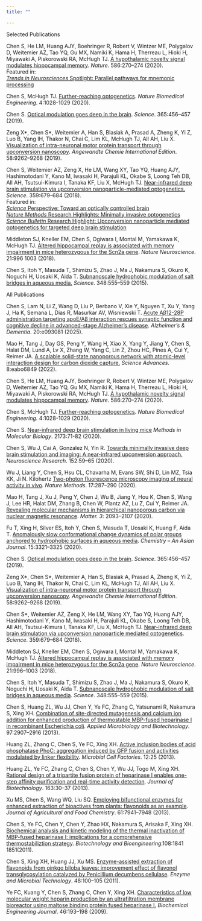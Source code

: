 ```yaml
---
title: ""

---
```


<div class="text-primary-500 text-2xl pt-8"> Selected Publications </div>
<div class="border-b-1 py-1"></div>

Chen S, He LM, Huang AJY, Boehringer R, Robert V, Wintzer ME, Polygalov D, Weitemier AZ, Tao YQ, Gu MX, 
Namiki K, Hama H, Therreau L, Hioki H, Miyawaki A, Piskorowski RA, McHugh TJ. 
[A hypothalamic novelty signal modulates hippocampal memory](https://www.nature.com/articles/s41586-020-2771-1). 
*Nature*. 586:270–274 (2020).
<br/>
<span class="text-neutral-900">
Featured in: <br/>
<a href="https://www.sciencedirect.com/science/article/abs/pii/S0166223620302654" class="text-neutral-900">*Trends in Neurosciences* Spotlight: Parallel pathways for mnemonic processing</a>
</span>

Chen S, McHugh TJ. [Further-reaching optogenetics](https://www.nature.com/articles/s41551-020-00648-y). 
*Nature Biomedical Engineering*. 4:1028-1029 (2020).

Chen S. 
[Optical modulation goes deep in the brain](https://www.science.org/doi/10.1126/science.aay4350?url_ver=Z39.88-2003&rfr_id=ori:rid:crossref.org&rfr_dat=cr_pub%20%200pubmed). 
*Science*. 365:456–457 (2019).

Zeng X*, Chen S*, Weitemier A, Han S, Blasiak A, Prasad A, Zheng K, Yi Z, Luo B, Yang IH, Thakor N, Chai C, Lim 
KL, McHugh TJ, All AH, Liu X. 
[Visualization of intra-neuronal motor protein transport through upconversion nanoscopy](https://onlinelibrary.wiley.com/doi/10.1002/anie.201904208). 
*Angewandte Chemie International Edition*. 58:9262–9268 (2019).

Chen S, Weitemier AZ, Zeng X, He LM, Wang XY, Tao YQ, Huang AJY, Hashimotodani Y, Kano M, Iwasaki H, Parajuli 
KL, Okabe S, Loong Teh DB, All AH, Tsutsui-Kimura I, Tanaka KF, Liu X, McHugh TJ. 
[Near-infrared deep brain stimulation via upconversion nanoparticle-mediated optogenetics.](https://www.science.org/doi/10.1126/science.aaq1144)
*Science*. 359:679–684 (2018).
<br/>
<span class="text-neutral-900">
Featured in: <br/>
<a href="https://www.science.org/doi/10.1126/science.aar7379?url_ver=Z39.88-2003&rfr_id=ori:rid:crossref.org&rfr_dat=cr_pub%20%200pubmed" class="text-neutral-900">
    *Science* Perspective: Toward an optically controlled brain
</a>
<br>
<a href="https://www.nature.com/articles/nmeth.4654" class="text-neutral-900">
    *Nature Methods* Research Highlights: Minimally invasive optogenetics
</a>
<br>
<a href="https://www.sciencedirect.com/science/article/pii/S2095927318301166" class="text-neutral-900">
    *Science Bulletin* Research Highlight: 
    Upconversion nanoparticle mediated optogenetics for targeted deep brain stimulation
</a>
</span>

Middleton SJ, Kneller EM, Chen S, Ogiwara I, Montal M, Yamakawa K, McHugh TJ. 
[Altered hippocampal replay is associated with memory impairment in mice heterozygous for the Scn2a gene](https://www.nature.com/articles/s41593-018-0163-8). 
*Nature Neuroscience*. 21:996
1003 (2018).

Chen S, Itoh Y, Masuda T, Shimizu S, Zhao J, Ma J, Nakamura S, Okuro K, Noguchi H, Uosaki K, Aida T. 
[Subnanoscale hydrophobic modulation of salt bridges in aqueous media.](https://www.science.org/doi/10.1126/science.aaa7532)
*Science*. 348:555–559 (2015).





<div class="text-primary-500 text-2xl pt-12"> All Publications </div>
<div class="border-b-1 py-1"></div>

Chen S, Lam N, Li Z, Wang D, Liu P, Berbano V, Xie Y, Nguyen T, Xu Y, Yang J, Ha K, Semana L, Dias R, Masurkar AV, 
Wisniewski T. 
[Acute Aβ12-28P administration targeting apoE/Aβ interaction rescues synaptic function and cognitive decline in advanced-stage Alzheimer’s disease](https://alz-journals.onlinelibrary.wiley.com/doi/abs/10.1002/alz.093081).
*Alzheimer’s & Dementia*. 20:e093081 (2025).

Mao H, Tang J, Day GS, Peng Y, Wang H, Xiao X, Yang Y, Jiang Y, Chen S, Halat DM, Lund A, Lv X, Zhang W, Yang C, 
Lin Z, Zhou HC, Pines A, Cui Y, Reimer JA. 
[A scalable solid-state nanoporous network with atomic-level interaction design for carbon dioxide capture.](https://www.science.org/doi/10.1126/sciadv.abo6849)
*Science Advances*. 8:eabo6849 (2022).

Chen S, He LM, Huang AJY, Boehringer R, Robert V, Wintzer ME, Polygalov D, Weitemier AZ, 
Tao YQ, Gu MX, Namiki K, Hama H, Therreau L, Hioki H, Miyawaki A, Piskorowski RA, McHugh TJ. 
[A hypothalamic novelty signal modulates hippocampal memory](https://www.nature.com/articles/s41586-020-2771-1).
*Nature*. 586:270–274 (2020).

Chen S, McHugh TJ. 
[Further-reaching optogenetics](https://www.nature.com/articles/s41551-020-00648-y). 
*Nature Biomedical Engineering*. 4:1028-1029 (2020). 

Chen S. 
[Near-infrared deep brain stimulation in living mice](https://link.springer.com/protocol/10.1007/978-1-0716-0755-8_4)
*Methods in Molecular Biology*. 2173:71-82 (2020). 

Chen S, Wu J, Cai A, Gonzalez N, Yin R. 
[Towards minimally invasive deep brain stimulation and imaging: A near-infrared upconversion approach.](https://www.sciencedirect.com/science/article/abs/pii/S0168010220300171?via%3Dihub)
*Neuroscience Research*. 152:59–65 (2020). 

Wu J, Liang Y, Chen S, Hsu CL, Chavarha M, Evans SW, Shi D, Lin MZ, Tsia KK, Ji N. Kilohertz
[Two-photon fluorescence microscopy imaging of neural activity in vivo](https://www.nature.com/articles/s41592-020-0762-7).
*Nature Methods*. 17:287–290 (2020). 

Mao H, Tang J, Xu J, Peng Y, Chen J, Wu B, Jiang Y, Hou K, Chen S, Wang J, Lee HR, Halat DM, 
Zhang B, Chen W, Plantz AZ, Lu Z, Cui Y, Reimer JA. 
[Revealing molecular mechanisms in hierarchical nanoporous carbon via nuclear magnetic resonance](https://www.cell.com/matter/fulltext/S2590-2385(20)30522-1?_hsenc=p2ANqtz-9FY3v1NP61NXPDvuHpfUkJWS90MuC-kmBUk0rodLK-8Lq3LRq8Y55vHzgw38Osyjg3b9aK).
*Matter. 3*: 2093–2107 (2020). 

Fu T, Xing H, Silver ES, Itoh Y, Chen S, Masuda T, Uosaki K, Huang F, Aida T. 
[Anomalously slow conformational change dynamics of polar groups anchored to hydrophobic surfaces in aqueous media](https://aces.onlinelibrary.wiley.com/doi/abs/10.1002/asia.202000742).
*Chemistry – An Asian Journal*. 15:3321–3325 (2020). 

Chen S. 
[Optical modulation goes deep in the brain](https://www.science.org/doi/full/10.1126/science.aay4350). 
*Science*. 365:456–457 (2019). 

Zeng X*, Chen S*, Weitemier A, Han S, Blasiak A, Prasad A, Zheng K, Yi Z, Luo B, Yang IH, 
Thakor N, Chai C, Lim KL, McHugh TJ, All AH, Liu X. 
[Visualization of intra-neuronal motor protein transport through upconversion nanoscopy](https://onlinelibrary.wiley.com/doi/abs/10.1002/ange.201904208). 
*Angewandte Chemie International Edition*. 58:9262–9268 (2019). 

Chen S*, Weitemier AZ, Zeng X, He LM, Wang XY, Tao YQ, Huang AJY, Hashimotodani Y, 
Kano M, Iwasaki H, Parajuli KL, Okabe S, Loong Teh DB, All AH, Tsutsui-Kimura I, Tanaka KF, 
Liu X, McHugh TJ. 
[Near-infrared deep brain stimulation via upconversion nanoparticle mediated optogenetics](https://www.science.org/doi/full/10.1126/science.aaq1144). 
*Science*. 359:679–684 (2018). 

Middleton SJ, Kneller EM, Chen S, Ogiwara I, Montal M, Yamakawa K, McHugh TJ. 
[Altered hippocampal replay is associated with memory impairment in mice heterozygous for the Scn2a gene](https://www.nature.com/articles/s41593-018-0163-8). 
*Nature Neuroscience*. 21:996–1003 (2018). 

Chen S, Itoh Y, Masuda T, Shimizu S, Zhao J, Ma J, Nakamura S, Okuro K, Noguchi H, Uosaki K, Aida T. 
[Subnanoscale hydrophobic modulation of salt bridges in aqueous media](https://www.science.org/doi/full/10.1126/science.aaa7532). 
*Science*. 348:555–559 (2015). 

Chen S, Huang ZL, Wu JJ, Chen Y, Ye FC, Zhang C, Yatsunami R, Nakamura S, Xing XH. 
[Combination of site-directed mutagenesis and calcium ion addition for enhanced production of thermostable MBP-fused heparinase I in recombinant Escherichia coli](https://link.springer.com/article/10.1007/s00253-012-4145-6). 
*Applied Microbiology and Biotechnology*. 97:2907–2916 (2013). 

Huang ZL, Zhang C, Chen S, Ye FC, Xing XH. 
[Active inclusion bodies of acid phosphatase PhoC: aggregation induced by GFP fusion and activities modulated by linker flexibility](https://link.springer.com/article/10.1186/1475-2859-12-25). 
*Microbial Cell Factories*. 12:25 (2013). 

Huang ZL, Ye FC, Zhang C, Chen S, Chen Y, Wu JJ, Togo M, Xing XH. 
[Rational design of a tripartite fusion protein of heparinase I enables one-step affinity purification and real-time activity detection](https://www.sciencedirect.com/science/article/abs/pii/S0168165612006700). 
*Journal of Biotechnology*. 163:30–37 (2013). 

Xu MS, Chen S, Wang WQ, Liu SQ. 
[Employing bifunctional enzymes for enhanced extraction of bioactives from plants: flavonoids as an example](https://pubs.acs.org/doi/abs/10.1021/jf402125y). 
*Journal of Agricultural and Food Chemistry*. 61:7941–7948 (2013). 

Chen S, Ye FC, Chen Y, Chen Y, Zhao HX, Nakamura S, Arisaka F, Xing XH. 
[Biochemical analysis and kinetic modeling of the thermal inactivation of MBP-fused heparinase I: implications for a comprehensive thermostabiliztion strategy](https://analyticalsciencejournals.onlinelibrary.wiley.com/doi/abs/10.1002/bit.23144). 
*Biotechnology and Bioengineering*.108:1841
1851(2011). 

Chen S, Xing XH, Huang JJ, Xu MS. 
[Enzyme-assisted extraction of flavonoids from ginkgo biloba leaves: improvement effect of flavonol transglycosylation catalyzed by Penicillium decumbens cellulase](https://www.sciencedirect.com/science/article/abs/pii/S0141022910002103).
*Enzyme and Microbial Technology*. 48:100–105 (2011). 

Ye FC, Kuang Y, Chen S, Zhang C, Chen Y, Xing XH. 
[Characteristics of low molecular weight heparin production by an ultrafiltration membrane bioreactor using maltose binding protein fused heparinase I.](https://www.sciencedirect.com/science/article/abs/pii/S1369703X09001545)
*Biochemical Engineering Journal*. 46:193–198 (2009).